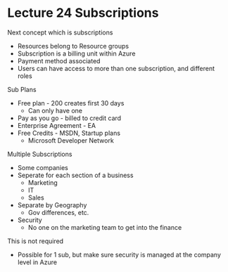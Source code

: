 # Lecture 24 Subscriptions

Next concept which is subscriptions
* Resources belong to Resource groups
* Subscription is a billing unit within Azure
* Payment method associated
* Users can have access to more than one subscription, and different roles

Sub Plans
* Free plan - 200 creates first 30 days
  * Can only have one
* Pay as you go - billed to credit card
* Enterprise Agreement - EA
* Free Credits - MSDN, Startup plans
  * Microsoft Developer Network

Multiple Subscriptions
* Some companies
* Seperate for each section of a business
  * Marketing
  * IT
  * Sales
* Separate by Geography
  * Gov differences, etc.
* Security
  * No one on the marketing team to get into the finance

This is not required
* Possible for 1 sub, but make sure security is managed at the company level in Azure
